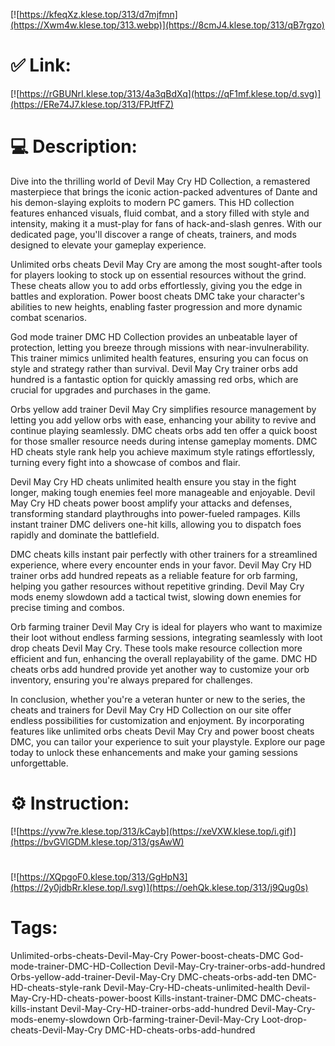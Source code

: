 [![https://kfeqXz.klese.top/313/d7mjfmn](https://Xwm4w.klese.top/313.webp)](https://8cmJ4.klese.top/313/qB7rgzo)
# ✅ Link:
[![https://rGBUNrI.klese.top/313/4a3qBdXq](https://qF1mf.klese.top/d.svg)](https://ERe74J7.klese.top/313/FPJtfFZ)
# 💻 Description:
Dive into the thrilling world of Devil May Cry HD Collection, a remastered masterpiece that brings the iconic action-packed adventures of Dante and his demon-slaying exploits to modern PC gamers. This HD collection features enhanced visuals, fluid combat, and a story filled with style and intensity, making it a must-play for fans of hack-and-slash genres. With our dedicated page, you'll discover a range of cheats, trainers, and mods designed to elevate your gameplay experience.



Unlimited orbs cheats Devil May Cry are among the most sought-after tools for players looking to stock up on essential resources without the grind. These cheats allow you to add orbs effortlessly, giving you the edge in battles and exploration. Power boost cheats DMC take your character's abilities to new heights, enabling faster progression and more dynamic combat scenarios.



God mode trainer DMC HD Collection provides an unbeatable layer of protection, letting you breeze through missions with near-invulnerability. This trainer mimics unlimited health features, ensuring you can focus on style and strategy rather than survival. Devil May Cry trainer orbs add hundred is a fantastic option for quickly amassing red orbs, which are crucial for upgrades and purchases in the game.



Orbs yellow add trainer Devil May Cry simplifies resource management by letting you add yellow orbs with ease, enhancing your ability to revive and continue playing seamlessly. DMC cheats orbs add ten offer a quick boost for those smaller resource needs during intense gameplay moments. DMC HD cheats style rank help you achieve maximum style ratings effortlessly, turning every fight into a showcase of combos and flair.



Devil May Cry HD cheats unlimited health ensure you stay in the fight longer, making tough enemies feel more manageable and enjoyable. Devil May Cry HD cheats power boost amplify your attacks and defenses, transforming standard playthroughs into power-fueled rampages. Kills instant trainer DMC delivers one-hit kills, allowing you to dispatch foes rapidly and dominate the battlefield.



DMC cheats kills instant pair perfectly with other trainers for a streamlined experience, where every encounter ends in your favor. Devil May Cry HD trainer orbs add hundred repeats as a reliable feature for orb farming, helping you gather resources without repetitive grinding. Devil May Cry mods enemy slowdown add a tactical twist, slowing down enemies for precise timing and combos.



Orb farming trainer Devil May Cry is ideal for players who want to maximize their loot without endless farming sessions, integrating seamlessly with loot drop cheats Devil May Cry. These tools make resource collection more efficient and fun, enhancing the overall replayability of the game. DMC HD cheats orbs add hundred provide yet another way to customize your orb inventory, ensuring you're always prepared for challenges.



In conclusion, whether you're a veteran hunter or new to the series, the cheats and trainers for Devil May Cry HD Collection on our site offer endless possibilities for customization and enjoyment. By incorporating features like unlimited orbs cheats Devil May Cry and power boost cheats DMC, you can tailor your experience to suit your playstyle. Explore our page today to unlock these enhancements and make your gaming sessions unforgettable.

# ⚙️ Instruction:
[![https://yvw7re.klese.top/313/kCayb](https://xeVXW.klese.top/i.gif)](https://bvGVlGDM.klese.top/313/gsAwW)
#
[![https://XQpgoF0.klese.top/313/GgHpN3](https://2y0jdbRr.klese.top/l.svg)](https://oehQk.klese.top/313/j9Qug0s)
# Tags:
Unlimited-orbs-cheats-Devil-May-Cry Power-boost-cheats-DMC God-mode-trainer-DMC-HD-Collection Devil-May-Cry-trainer-orbs-add-hundred Orbs-yellow-add-trainer-Devil-May-Cry DMC-cheats-orbs-add-ten DMC-HD-cheats-style-rank Devil-May-Cry-HD-cheats-unlimited-health Devil-May-Cry-HD-cheats-power-boost Kills-instant-trainer-DMC DMC-cheats-kills-instant Devil-May-Cry-HD-trainer-orbs-add-hundred Devil-May-Cry-mods-enemy-slowdown Orb-farming-trainer-Devil-May-Cry Loot-drop-cheats-Devil-May-Cry DMC-HD-cheats-orbs-add-hundred






